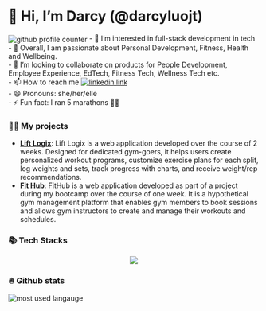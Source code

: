 <h1>👋 Hi, I’m Darcy (@darcyluojt) </h1>
<img align="center" src="https://komarev.com/ghpvc/?username=darcyluojt&style=flat-square&color=orange" alt="github profile counter">
- 👀 I’m interested in full-stack development in tech<br>
- 🌱 Overall, I am passionate about Personal Development, Fitness, Health and Wellbeing. <br>
- 💞️ I’m looking to collaborate on products for People Development, Employee Experience, EdTech, Fitness Tech, Wellness Tech etc.<br>
- 📫 How to reach me <a href="https://www.linkedin.com/in/darcyluo/"><img src="https://img.shields.io/badge/LinkedIn-blue?logo=linkedin&logoColor=white&style=for-the-badge" alt="linkedin link"></a><br>
- 😄 Pronouns: she/her/elle <br>
- ⚡ Fun fact: I ran 5 marathons 🏃‍♀️ <br>

### 👩‍💻 My projects
- <a href="https://github.com/darcyluojt/rails-lift-logix#lift-logix"><strong>Lift Logix</strong></a>: Lift Logix is a web application developed over the course of 2 weeks. Designed for dedicated gym-goers, it helps users create personalized workout programs, customize exercise plans for each split, log weights and sets, track progress with charts, and receive weight/rep recommendations.
- <a href="https://github.com/darcyluojt/rails-fit-hub#fithub"><strong>Fit Hub</strong></a>: FitHub is a web application developed as part of a project during my bootcamp over the course of one week. It is a hypothetical gym management platform that enables gym members to book sessions and allows gym instructors to create and manage their workouts and schedules.

### 📚 Tech Stacks

  <p align="center">
  <a href="https://skillicons.dev">
    <img src="https://skillicons.dev/icons?i=ruby,rails,js,postgres,html,css,scss,bootstrap,github,heroku" />
  </a>
</p>

### 🔥 Github stats
<img align='center' src="https://github-readme-stats.vercel.app/api/top-langs/?username=darcyluojt&layout=compact" alt="most used langauge">
